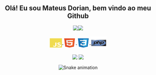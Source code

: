 <div  align="center">
  <h2>Olá! Eu sou Mateus Dorian, bem vindo ao meu Github</h2>
</div>
<div align="center">
  <a href="https://github.com/MateuusD">
  <img height="100em" src="https://github-readme-stats.vercel.app/api?username=MateuusD&show_icons=true&theme=dark&include_all_commits=true&count_private=true"/><img height="100em" src="https://github-readme-stats.vercel.app/api/top-langs/?username=MateuusD&layout=compact&langs_count=7&theme=dark"/>
</div>
<div  align="center"> 
  <div style="display: inline_block"><br>
  <img align="center" alt="Rafa-Js" height="30" width="40" src="https://raw.githubusercontent.com/devicons/devicon/master/icons/javascript/javascript-plain.svg">
  <img align="center" alt="HTML" height="30" width="40" src="https://raw.githubusercontent.com/devicons/devicon/master/icons/html5/html5-original.svg">
  <img align="center" alt="CSS" height="30" width="40" src="https://raw.githubusercontent.com/devicons/devicon/master/icons/css3/css3-original.svg">
  <img align="center" alt="PHP" height="40" width="50" src="https://raw.githubusercontent.com/devicons/devicon/master/icons/php/php-original.svg">   
</div>
<br>

  <div  align="center"> 
  <a href="https://www.instagram.com/mateus_dorian/" target="_blank"><img src="https://img.shields.io/badge/-Instagram-%23E4405F?style=for-the-badge&logo=instagram&logoColor=white" target="_blank"></a>
  <a href="https://www.linkedin.com/in/mateus-dorian-28b118231/" target="_blank"><img src="https://img.shields.io/badge/-LinkedIn-%230077B5?style=for-the-badge&logo=linkedin&logoColor=white" target="_blank"></a> 
  
  ![Snake animation](https://github.com/MateuusD/MateuusD/blob/output/github-contribution-grid-snake.svg)
</div>
